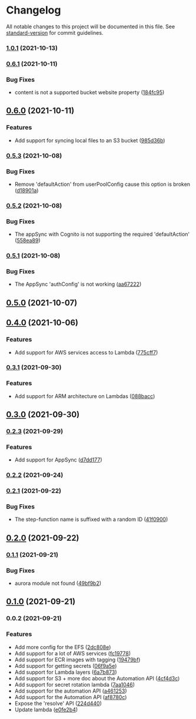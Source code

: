 # Changelog

All notable changes to this project will be documented in this file. See [standard-version](https://github.com/conventional-changelog/standard-version) for commit guidelines.

### [1.0.1](https://github.com/cloudlesslabs/pulumix/compare/v0.6.1...v1.0.1) (2021-10-13)

### [0.6.1](https://github.com/cloudlesslabs/pulumix/compare/v0.6.0...v0.6.1) (2021-10-11)


### Bug Fixes

* content is not a supported bucket website property ([184fc95](https://github.com/cloudlesslabs/pulumix/commit/184fc95478db6699b79e4b4b31934f87f3ee669a))

## [0.6.0](https://github.com/cloudlesslabs/pulumix/compare/v0.5.3...v0.6.0) (2021-10-11)


### Features

* Add support for syncing local files to an S3 bucket ([985d36b](https://github.com/cloudlesslabs/pulumix/commit/985d36b5dfb6ef3233f9e1bb3902686c75e43341))

### [0.5.3](https://github.com/cloudlesslabs/pulumix/compare/v0.5.2...v0.5.3) (2021-10-08)


### Bug Fixes

* Remove 'defaultAction' from userPoolConfig cause this option is broken ([d18901a](https://github.com/cloudlesslabs/pulumix/commit/d18901a7a271063d176c81fe31719c6be2a560ac))

### [0.5.2](https://github.com/cloudlesslabs/pulumix/compare/v0.5.1...v0.5.2) (2021-10-08)


### Bug Fixes

* The appSync with Cognito is not supporting the required 'defaultAction' ([558ea89](https://github.com/cloudlesslabs/pulumix/commit/558ea89343a1dbcf58d8655806a4871a9132cf2a))

### [0.5.1](https://github.com/cloudlesslabs/pulumix/compare/v0.5.0...v0.5.1) (2021-10-08)


### Bug Fixes

* The AppSync 'authConfig' is not working ([aa67222](https://github.com/cloudlesslabs/pulumix/commit/aa672226ed2cc85d0337fecd64ec27bc3d2b2f98))

## [0.5.0](https://github.com/cloudlesslabs/pulumix/compare/v0.4.0...v0.5.0) (2021-10-07)

## [0.4.0](https://github.com/cloudlesslabs/pulumix/compare/v0.3.1...v0.4.0) (2021-10-06)


### Features

* Add support for AWS services access to Lambda ([775cff7](https://github.com/cloudlesslabs/pulumix/commit/775cff70aa0e8336d1a656985ff6fad765852553))

### [0.3.1](https://github.com/cloudlesslabs/pulumix/compare/v0.3.0...v0.3.1) (2021-09-30)


### Features

* Add support for ARM architecture on Lambdas ([088bacc](https://github.com/cloudlesslabs/pulumix/commit/088bacce9e84f6905fd4cb670e3cc16a1d0a3253))

## [0.3.0](https://github.com/cloudlesslabs/pulumix/compare/v0.2.3...v0.3.0) (2021-09-30)

### [0.2.3](https://github.com/cloudlesslabs/pulumi-recipes/compare/v0.2.2...v0.2.3) (2021-09-29)


### Features

* Add support for AppSync ([d7dd177](https://github.com/cloudlesslabs/pulumi-recipes/commit/d7dd1772309f2bee95b6e4fe317817a96aa82090))

### [0.2.2](https://github.com/cloudlesslabs/pulumi-recipes/compare/v0.2.1...v0.2.2) (2021-09-24)

### [0.2.1](https://github.com/cloudlesslabs/pulumi-recipes/compare/v0.2.0...v0.2.1) (2021-09-22)


### Bug Fixes

* The step-function name is suffixed with a random ID ([41f0900](https://github.com/cloudlesslabs/pulumi-recipes/commit/41f09005629bddc32559bc7679e728e785de063c))

## [0.2.0](https://github.com/cloudlesslabs/pulumi-recipes/compare/v0.1.1...v0.2.0) (2021-09-22)

### [0.1.1](https://github.com/cloudlesslabs/pulumi-recipes/compare/v0.1.0...v0.1.1) (2021-09-21)


### Bug Fixes

* aurora module not found ([49bf9b2](https://github.com/cloudlesslabs/pulumi-recipes/commit/49bf9b2c9ca46c737cd1d6588e5461ba139656a5))

## [0.1.0](https://github.com/cloudlesslabs/pulumi-recipes/compare/v0.0.2...v0.1.0) (2021-09-21)

### 0.0.2 (2021-09-21)


### Features

* Add more config for the EFS ([2dc808e](https://github.com/cloudlesslabs/pulumi-recipes/commit/2dc808ed6277c1c14ce62e915b76e2dfb77d84d7))
* Add support for a lot of AWS services ([fc19778](https://github.com/cloudlesslabs/pulumi-recipes/commit/fc19778cc8a85e8e27f967baf5d99f942d44743b))
* Add support for ECR images with tagging ([19479bf](https://github.com/cloudlesslabs/pulumi-recipes/commit/19479bf60fbc57837dfba1835bec9a5caf2c7fff))
* Add support for getting secrets ([06f9a5e](https://github.com/cloudlesslabs/pulumi-recipes/commit/06f9a5e7a158d06e114536468a62320e58e31af1))
* Add support for Lambda layers ([6a7b873](https://github.com/cloudlesslabs/pulumi-recipes/commit/6a7b8733423f02eec6468cba8aa19b2ac02853c0))
* Add support for S3 + more doc about the Automation API ([4cf4d3c](https://github.com/cloudlesslabs/pulumi-recipes/commit/4cf4d3cab43558bbec61a415f632777de9cd4568))
* Add support for secret rotation lambda ([7aa1046](https://github.com/cloudlesslabs/pulumi-recipes/commit/7aa1046790d13e30ad272e3a003ad00a5252406b))
* Add support for the automation API ([a461253](https://github.com/cloudlesslabs/pulumi-recipes/commit/a4612530f449fa0e9341eb1e49a0c7febfbb9abb))
* Add support for the Automation API ([af8780c](https://github.com/cloudlesslabs/pulumi-recipes/commit/af8780cbdebcc1ddd3cf4626e43350d47025dc09))
* Expose the 'resolve' API ([224d440](https://github.com/cloudlesslabs/pulumi-recipes/commit/224d44032f468fc6e2be3e178dfbfaad8284a699))
* Update lambda ([e0fe2b4](https://github.com/cloudlesslabs/pulumi-recipes/commit/e0fe2b49774305cd1fae21a8c878ed00e9cdc11a))
